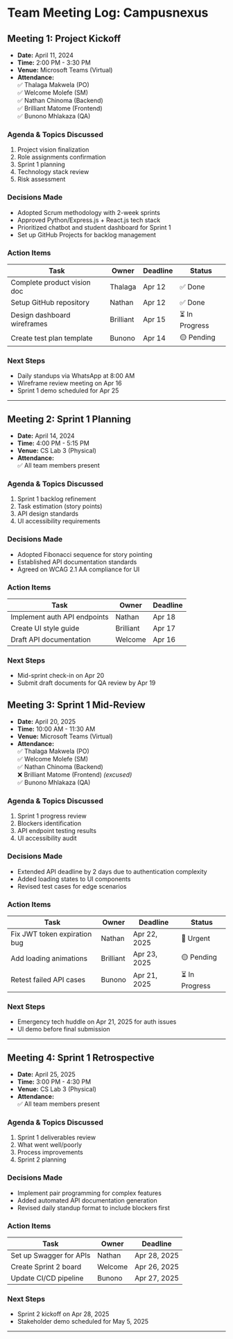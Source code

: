 # Team Meeting Log: Campusnexus

## Meeting 1: Project Kickoff
- **Date:** April 11, 2024  
- **Time:** 2:00 PM - 3:30 PM  
- **Venue:** Microsoft Teams (Virtual)  
- **Attendance:**  
  ✅ Thalaga Makwela (PO)  
  ✅ Welcome Molefe (SM)  
  ✅ Nathan Chinoma (Backend)  
  ✅ Brilliant Matome (Frontend)  
  ✅ Bunono Mhlakaza (QA)  

### Agenda & Topics Discussed
1. Project vision finalization  
2. Role assignments confirmation  
3. Sprint 1 planning  
4. Technology stack review  
5. Risk assessment  

### Decisions Made
- Adopted Scrum methodology with 2-week sprints  
- Approved Python/Express.js + React.js tech stack  
- Prioritized chatbot and student dashboard for Sprint 1  
- Set up GitHub Projects for backlog management  

### Action Items
| Task | Owner | Deadline | Status |
|------|-------|----------|--------|
| Complete product vision doc | Thalaga | Apr 12 | ✅ Done |
| Setup GitHub repository | Nathan | Apr 12 | ✅ Done |
| Design dashboard wireframes | Brilliant | Apr 15 | ⏳ In Progress |
| Create test plan template | Bunono | Apr 14 | 🟡 Pending |

### Next Steps
- Daily standups via WhatsApp at 8:00 AM  
- Wireframe review meeting on Apr 16  
- Sprint 1 demo scheduled for Apr 25  

---

## Meeting 2: Sprint 1 Planning
- **Date:** April 14, 2024  
- **Time:** 4:00 PM - 5:15 PM  
- **Venue:** CS Lab 3 (Physical)  
- **Attendance:**  
  ✅ All team members present  

### Agenda & Topics Discussed
1. Sprint 1 backlog refinement  
2. Task estimation (story points)  
3. API design standards  
4. UI accessibility requirements  

### Decisions Made
- Adopted Fibonacci sequence for story pointing  
- Established API documentation standards  
- Agreed on WCAG 2.1 AA compliance for UI  

### Action Items
| Task | Owner | Deadline |
|------|-------|----------|
| Implement auth API endpoints | Nathan | Apr 18 |
| Create UI style guide | Brilliant | Apr 17 |
| Draft API documentation | Welcome | Apr 16 |

### Next Steps
- Mid-sprint check-in on Apr 20  
- Submit draft documents for QA review by Apr 19  

## Meeting 3: Sprint 1 Mid-Review
- **Date:** April 20, 2025  
- **Time:** 10:00 AM - 11:30 AM  
- **Venue:** Microsoft Teams (Virtual)  
- **Attendance:**  
  ✅ Thalaga Makwela (PO)  
  ✅ Welcome Molefe (SM)  
  ✅ Nathan Chinoma (Backend)  
  ❌ Brilliant Matome (Frontend) *(excused)*  
  ✅ Bunono Mhlakaza (QA)  

### Agenda & Topics Discussed
1. Sprint 1 progress review  
2. Blockers identification  
3. API endpoint testing results  
4. UI accessibility audit  

### Decisions Made
- Extended API deadline by 2 days due to authentication complexity  
- Added loading states to UI components  
- Revised test cases for edge scenarios  

### Action Items
| Task | Owner | Deadline | Status |
|------|-------|----------|--------|
| Fix JWT token expiration bug | Nathan | Apr 22, 2025 | 🔴 Urgent |
| Add loading animations | Brilliant | Apr 23, 2025 | 🟡 Pending |
| Retest failed API cases | Bunono | Apr 21, 2025 | ⏳ In Progress |

### Next Steps
- Emergency tech huddle on Apr 21, 2025 for auth issues  
- UI demo before final submission  

---

## Meeting 4: Sprint 1 Retrospective
- **Date:** April 25, 2025  
- **Time:** 3:00 PM - 4:30 PM  
- **Venue:** CS Lab 3 (Physical)  
- **Attendance:**  
  ✅ All team members present  

### Agenda & Topics Discussed
1. Sprint 1 deliverables review  
2. What went well/poorly  
3. Process improvements  
4. Sprint 2 planning  

### Decisions Made
- Implement pair programming for complex features  
- Added automated API documentation generation  
- Revised daily standup format to include blockers first  

### Action Items
| Task | Owner | Deadline |
|------|-------|----------|
| Set up Swagger for APIs | Nathan | Apr 28, 2025 |
| Create Sprint 2 board | Welcome | Apr 26, 2025 |
| Update CI/CD pipeline | Bunono | Apr 27, 2025 |

### Next Steps
- Sprint 2 kickoff on Apr 28, 2025  
- Stakeholder demo scheduled for May 5, 2025  

---

